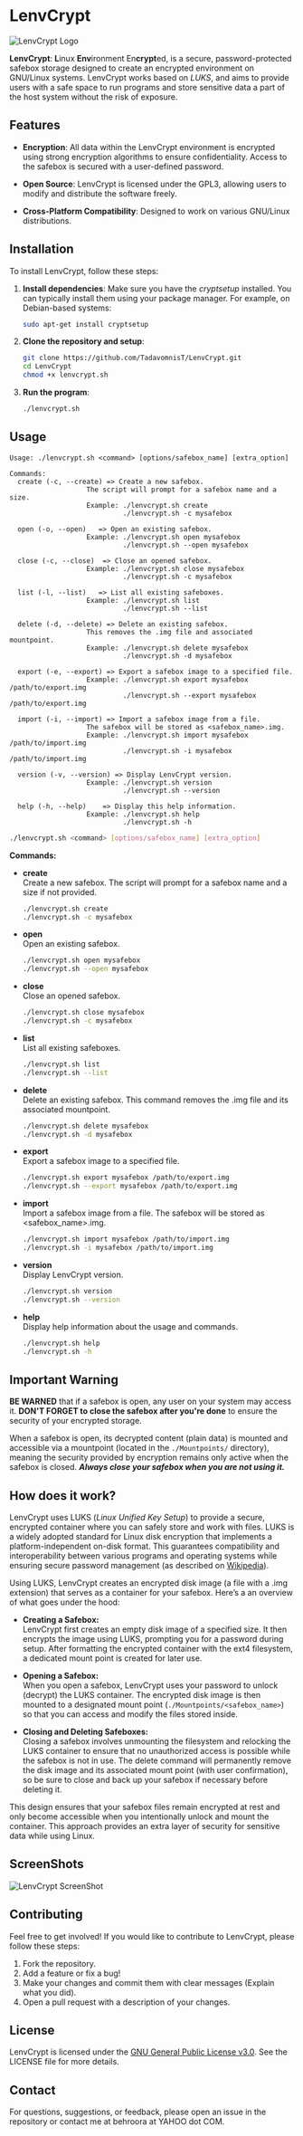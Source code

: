 # LenvCrypt

![LenvCrypt Logo](./Docs/Images/LenvCrypt_logo.png)

**LenvCrypt**: **L**inux **Env**ironment En**crypt**ed, is a secure, password-protected safebox storage designed to create an encrypted environment on GNU/Linux systems. LenvCrypt works based on _LUKS_, and aims to provide users with a safe space to run programs and store sensitive data a part of the host system without the risk of exposure.


## Features

- **Encryption**: All data within the LenvCrypt environment is encrypted using strong encryption algorithms to ensure confidentiality. Access to the safebox is secured with a user-defined password.

- **Open Source**: LenvCrypt is licensed under the GPL3, allowing users to modify and distribute the software freely.

- **Cross-Platform Compatibility**: Designed to work on various GNU/Linux distributions.

## Installation

To install LenvCrypt, follow these steps:

1. **Install dependencies**:
   Make sure you have the _cryptsetup_ installed. You can typically install them using your package manager. For example, on Debian-based systems:
   ```bash
   sudo apt-get install cryptsetup
   ```

2. **Clone the repository and setup**:
   ```bash
   git clone https://github.com/TadavomnisT/LenvCrypt.git
   cd LenvCrypt
   chmod +x lenvcrypt.sh
   ```

3. **Run the program**:
   ```bash
   ./lenvcrypt.sh
   ```

## Usage


```shell
Usage: ./lenvcrypt.sh <command> [options/safebox_name] [extra_option]

Commands:
  create (-c, --create) => Create a new safebox.
                   The script will prompt for a safebox name and a size.
                   Example: ./lenvcrypt.sh create
                            ./lenvcrypt.sh -c mysafebox

  open (-o, --open)   => Open an existing safebox.
                   Example: ./lenvcrypt.sh open mysafebox
                            ./lenvcrypt.sh --open mysafebox

  close (-c, --close)  => Close an opened safebox.
                   Example: ./lenvcrypt.sh close mysafebox
                            ./lenvcrypt.sh -c mysafebox

  list (-l, --list)   => List all existing safeboxes.
                   Example: ./lenvcrypt.sh list
                            ./lenvcrypt.sh --list

  delete (-d, --delete) => Delete an existing safebox.
                   This removes the .img file and associated mountpoint.
                   Example: ./lenvcrypt.sh delete mysafebox
                            ./lenvcrypt.sh -d mysafebox

  export (-e, --export) => Export a safebox image to a specified file.
                   Example: ./lenvcrypt.sh export mysafebox /path/to/export.img
                            ./lenvcrypt.sh --export mysafebox /path/to/export.img

  import (-i, --import) => Import a safebox image from a file.
                   The safebox will be stored as <safebox_name>.img.
                   Example: ./lenvcrypt.sh import mysafebox /path/to/import.img
                            ./lenvcrypt.sh -i mysafebox /path/to/import.img

  version (-v, --version) => Display LenvCrypt version.
                   Example: ./lenvcrypt.sh version
                            ./lenvcrypt.sh --version

  help (-h, --help)    => Display this help information.
                   Example: ./lenvcrypt.sh help
                            ./lenvcrypt.sh -h
```

```bash
./lenvcrypt.sh <command> [options/safebox_name] [extra_option]
```

**Commands:**

- **create**  
  Create a new safebox. The script will prompt for a safebox name and a size if not provided.  
  ```bash
  ./lenvcrypt.sh create
  ./lenvcrypt.sh -c mysafebox
  ```

- **open**  
  Open an existing safebox.  
  ```bash
  ./lenvcrypt.sh open mysafebox
  ./lenvcrypt.sh --open mysafebox
  ```

- **close**  
  Close an opened safebox.  
  ```bash
  ./lenvcrypt.sh close mysafebox
  ./lenvcrypt.sh -c mysafebox
  ```

- **list**  
  List all existing safeboxes.  
  ```bash
  ./lenvcrypt.sh list
  ./lenvcrypt.sh --list
  ```

- **delete**  
  Delete an existing safebox. This command removes the .img file and its associated mountpoint.  
  ```bash
  ./lenvcrypt.sh delete mysafebox
  ./lenvcrypt.sh -d mysafebox
  ```

- **export**  
  Export a safebox image to a specified file.  
  ```bash
  ./lenvcrypt.sh export mysafebox /path/to/export.img
  ./lenvcrypt.sh --export mysafebox /path/to/export.img
  ```

- **import**  
  Import a safebox image from a file. The safebox will be stored as <safebox_name>.img.  
  ```bash
  ./lenvcrypt.sh import mysafebox /path/to/import.img
  ./lenvcrypt.sh -i mysafebox /path/to/import.img
  ```

- **version**  
  Display LenvCrypt version.  
  ```bash
  ./lenvcrypt.sh version
  ./lenvcrypt.sh --version
  ```

- **help**  
  Display help information about the usage and commands.  
  ```bash
  ./lenvcrypt.sh help
  ./lenvcrypt.sh -h
  ```

## Important Warning

**BE WARNED** that if a safebox is open, any user on your system may access it. **DON'T FORGET to close the safebox after you're done** to ensure the security of your encrypted storage.

When a safebox is open, its decrypted content (plain data) is mounted and accessible via a mountpoint (located in the `./Mountpoints/` directory), meaning the security provided by encryption remains only active when the safebox is closed. ***Always close your safebox when you are not using it.***



## How does it work?

LenvCrypt uses LUKS (_Linux Unified Key Setup_) to provide a secure, encrypted container where you can safely store and work with files. LUKS is a widely adopted standard for Linux disk encryption that implements a platform-independent on-disk format. This guarantees compatibility and interoperability between various programs and operating systems while ensuring secure password management (as described on [Wikipedia](https://en.wikipedia.org/wiki/Linux_Unified_Key_Setup)).

Using LUKS, LenvCrypt creates an encrypted disk image (a file with a .img extension) that serves as a container for your safebox. Here’s a an overview of what goes under the hood:

- **Creating a Safebox:**  
  LenvCrypt first creates an empty disk image of a specified size. It then encrypts the image using LUKS, prompting you for a password during setup. After formatting the encrypted container with the ext4 filesystem, a dedicated mount point is created for later use.

- **Opening a Safebox:**  
  When you open a safebox, LenvCrypt uses your password to unlock (decrypt) the LUKS container. The encrypted disk image is then mounted to a designated mount point (`./Mountpoints/<safebox_name>`) so that you can access and modify the files stored inside.

- **Closing and Deleting Safeboxes:**  
  Closing a safebox involves unmounting the filesystem and relocking the LUKS container to ensure that no unauthorized access is possible while the safebox is not in use. The delete command will permanently remove the disk image and its associated mount point (with user confirmation), so be sure to close and back up your safebox if necessary before deleting it.

This design ensures that your safebox files remain encrypted at rest and only become accessible when you intentionally unlock and mount the container. This approach provides an extra layer of security for sensitive data while using Linux.


## ScreenShots

![LenvCrypt ScreenShot](./Docs/Images/ScreenShot.png)


## Contributing

Feel free to get involved! If you would like to contribute to LenvCrypt, please follow these steps:

1. Fork the repository.
2. Add a feature or fix a bug!
3. Make your changes and commit them with clear messages (Explain what you did).
4. Open a pull request with a description of your changes.


## License

LenvCrypt is licensed under the [GNU General Public License v3.0](https://www.gnu.org/licenses/gpl-3.0.html). See the LICENSE file for more details.

## Contact

For questions, suggestions, or feedback, please open an issue in the repository or contact me at behroora at YAHOO dot COM.
